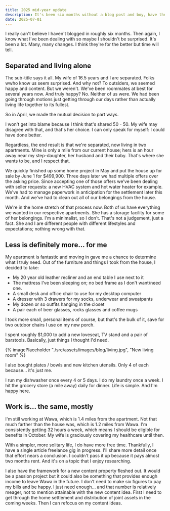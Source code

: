 ```yaml
---
title: 2025 mid-year update
description: It's been six months without a blog post and boy, have there been some ch- ch- changes in my life!
date: 2025-07-01
---
```


I really can't believe I haven't blogged in roughly six months. Then again, I know what I've been dealing with so maybe I shouldn't be surprised. It's been a lot. Many, many changes. I think they're for the better but time will tell.

## Separated and living alone

The sub-title says it all. My wife of 16.5 years and I are separated. Folks wwho know us seem surprised. And why not? To outsiders, we seemed happy and content. But we weren't. We've been roommates at best for several years now. And truly happy? No. Neither of us were. We had been going through motions just getting through our days rather than actually living life together to its fullest.

So in April, we made the mutual decision to part ways.

I won't get into blame because I think that's shared 50 - 50. My wife may disagree with that, and that's her choice. I can only speak for myself: I could have done better. 

Regardless, the end result is that we're separated, now living in two apartments. Mine is only a mile from our current house; hers is an hour away near my step-daughter, her husband and their baby. That's where she wants to be, and I respect that.

We quickly finished up some home project in May and put the house up for sale by June 1 for $499,900. Three days later we had multiple offers over the asking price. Since accepting one of those offers we've been dealing with seller requests: a new HVAC system and hot water heater for example. We've had to manage paperwork in anticipation for the settlement later this month. And we've had to clean out all of our belongings from the house.

We're in the home stretch of that process now. Both of us have everything we wanted in our respective apartments. She has a storage facility for some of her belongings. I'm a minimalist, so I don't. That's not a judgement, just a fact. She and I are different people with different lifestyles and expectations; nothing wrong with that.


## Less is definitely more... for me

My apartment is fantastic and moving in gave me a chance to determine what I truly need. Out of the furniture and things I took from the house, I decided to take:

- My 20 year old leather recliner and an end table I use next to it
- The mattress I've been sleeping on; no bed frame as I don't want/need one.
- A small desk and office chair to use for my desktop computer
- A dresser with 3 drawers for my socks, underwear and sweatpants
- My dozen or so outfits hanging in the closet
- A pair each of beer glasses, rocks glasses and coffee mugs

I took more small, personal items of course, but that's the bulk of it, save for two outdoor chairs I use on my new porch.

I spent roughly $1,000 to add a new loveseat, TV stand and a pair of barstools. Basically, just things I thought I'd need. 

{% imagePlaceholder "./src/assets/images/blog/living.jpg", "New living room" %}

I also bought plates / bowls and new kitchen utensils. Only 4 of each because... it's just me. 

I run my dishwasher once every 4 or 5 days. I do my laundry once a week. I hit the grocery store (a mile away) daily for dinner. Life is simple. And I'm happy here.

## Work is... the same, mostly

I'm still working at Wawa, which is 1.4 miles from the apartment. Not that much farther than the house was, which is 1.2 miles from Wawa. I'm consistently getting 32 hours a week, which means I should be eligible for benefits in October. My wife is graciously covering my healthcare until then.

With a simpler, more solitary life, I do have more free time. Thankfully, I have a single article freelance gig in progress. I'll share more detail once that effort nears a conclusion. I couldn't pass it up because it pays almost two months rent. And it's on a topic that I enjoy researching.

I also have the framework for a new content property fleshed out. It would be a passion project but it could also be something that provides enough income to leave Wawa in the future. I don't need to make six figures to pay my bills and be happy. I just need enough... and that number is relatively meager, not to mention attainable with the new content idea. First I need to get through the home settlement and distribution of joint assets in the coming weeks. Then I can refocus on my content ideas.
